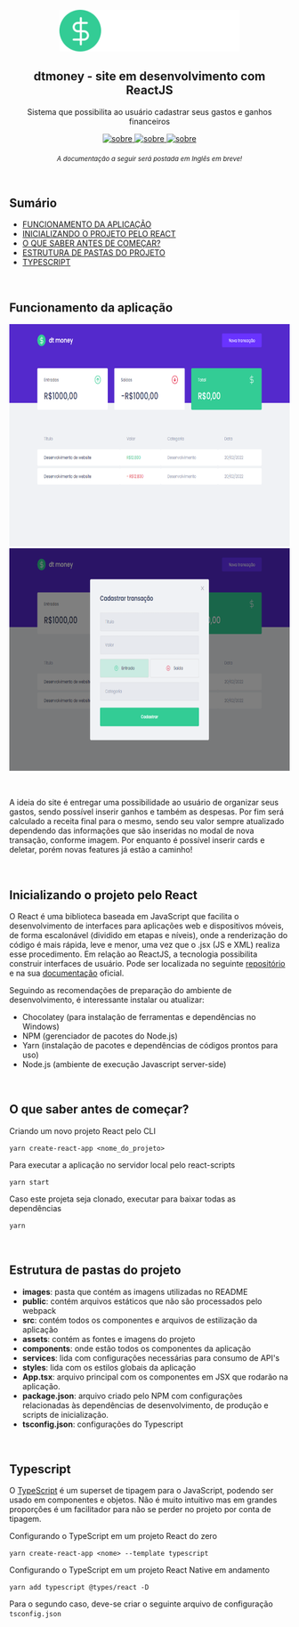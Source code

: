 <p align="center">
  <img src="src/assets/logo.svg" height="75">
  <h2 align="center">dtmoney - site em desenvolvimento com ReactJS</h2>
  <p align="center">Sistema que possibilita ao usuário cadastrar seus gastos e ganhos financeiros<p>
  
  <p align="center">
    <a href="https://www.instagram.com/luis_gustta13/">
    	<img src="https://img.shields.io/badge/-My%20Instagram-%2333CC95" alt="sobre" />
    </a>
    <a href="https://www.linkedin.com/in/luis-gusta-oliveira/">
    	<img src="https://img.shields.io/badge/-My%20Linkedin-%2333CC95" alt="sobre" />
    </a>
    <a href="https://www.linkedin.com/in/luis-gusta-oliveira/">
    	<img src="https://img.shields.io/badge/-DIO%20profile-%2333CC95" alt="sobre" />
    </a>
  </p>
</p>

<p align="center">
	<sub>
		<i>A documentação a seguir será postada em Inglês em breve!</i>
	</sub>
</p>

<br>

## Sumário

- [FUNCIONAMENTO DA APLICAÇÃO](#Funcionamento)
- [INICIALIZANDO O PROJETO PELO REACT](#Inicio)
- [O QUE SABER ANTES DE COMEÇAR?](#Saber)
- [ESTRUTURA DE PASTAS DO PROJETO](#Estrutura)
- [TYPESCRIPT](#Type)

<br>

<div id='Funcionamento'/>
	
## Funcionamento da aplicação
	
<p align="center">
  <img src="images/Home.png" height="400">
  <img src="images/Modal.png" height="400">
</p>

<br>

A ideia do site é entregar uma possibilidade ao usuário de organizar seus gastos, sendo possível inserir ganhos e também as despesas. Por fim será calculado a receita final para o mesmo, sendo seu valor sempre atualizado dependendo das informações que são inseridas no modal de nova transação, conforme imagem. Por enquanto é possível inserir cards e deletar, porém novas features já estão a caminho!

<br>

<div id='Inicio'/>

## Inicializando o projeto pelo React

O React é uma biblioteca baseada em JavaScript que facilita o desenvolvimento de interfaces para aplicações web e dispositivos móveis, de forma escalonável (dividido em etapas e níveis), onde a renderização do código é mais rápida, leve e menor, uma vez que o .jsx (JS e XML) realiza esse procedimento.
Em relação ao ReactJS, a tecnologia possibilita construir interfaces de usuário. Pode ser localizada no seguinte [repositório](https://github.com/facebook/react/) e  na sua [documentação](https://pt-br.reactjs.org/docs/getting-started.html) oficial.

Seguindo as recomendações de preparação do ambiente de desenvolvimento, é interessante instalar ou atualizar: 
- Chocolatey (para instalação de ferramentas e dependências no Windows)
- NPM (gerenciador de pacotes do Node.js)
- Yarn (instalação de pacotes e dependências de códigos prontos para uso)
- Node.js (ambiente de execução Javascript server-side)

<br>

<div id='Saber'/>

## O que saber antes de começar?

Criando um novo projeto React pelo CLI

	yarn create-react-app <nome_do_projeto>

Para executar a aplicação no servidor local pelo react-scripts

	yarn start   

Caso este projeta seja clonado, executar para baixar todas as dependências

    yarn

<br>

<div id='Estrutura'/>

## Estrutura de pastas do projeto

- **images**: pasta que contém as imagens utilizadas no README
- **public**: contém arquivos estáticos que não são processados pelo webpack
- **src**: contém todos os componentes e arquivos de estilização da aplicação
- **assets**: contém as fontes e imagens do projeto
- **components**: onde estão todos os componentes da aplicação
- **services**: lida com configurações necessárias para consumo de API's
- **styles**: lida com os estilos globais da aplicação
- **App.tsx**: arquivo principal com os componentes em JSX que rodarão na aplicação.
- **package.json**:  arquivo criado pelo NPM com configurações relacionadas às dependências de desenvolvimento, de produção e scripts de inicialização.
- **tsconfig.json**: configurações do Typescript

<br>

<div id='Type'/>

## Typescript

O [TypeScript](https://www.typescriptlang.org/docs/handbook/intro.html) é um superset de tipagem para o JavaScript, podendo ser usado em componentes e objetos. Não é muito intuitivo mas em grandes proporções é um facilitador para não se perder no projeto por conta de tipagem.

Configurando o TypeScript em um projeto React do zero

	yarn create-react-app <nome> --template typescript 
	
Configurando o TypeScript em um projeto React Native em andamento

	yarn add typescript @types/react -D

Para o segundo caso, deve-se criar o seguinte arquivo de configuração `tsconfig.json`

<br>

